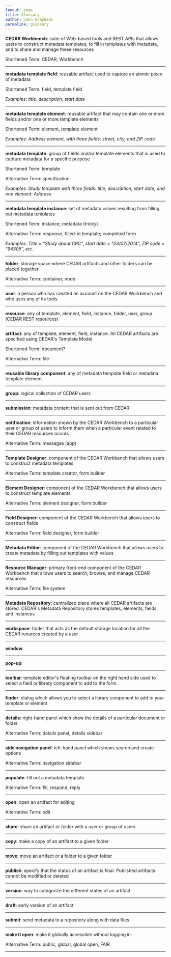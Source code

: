 ```yaml
---
layout: page
title: Glossary
author: John Graybeal
permalink: glossary
---
```

**CEDAR Workbench**: suite of Web-based tools and REST APIs that allows users to construct metadata templates, to fill in templates with metadata, and to share and manage these resources

Shortened Term: CEDAR, Workbench

---

**metadata template field**: reusable artifact used to capture an atomic piece of metadata

Shortened Term: field, template field

*Examples: title, description, start date*

---

**metadata template element**: reusable artifact that may contain one or more fields and/or one or more template elements

Shortened Term: element, template element

*Examples: Address element, with three fields: street, city, and ZIP code*

---

**metadata template**: group of fields and/or template elements that is used to capture metadata for a specific purpose

Shortened Term: template

Alternative Term: specification

*Examples: Study template with three fields: title, description, start date, and one element: Address*

---

**metadata template instance**: set of metadata values resulting from filling out metadata templates

Shortened Term: instance, metadata (tricky)

Alternative Term: response, filled-in template; completed form

*Examples: Title = "Study about CRC", start date = "03/07/2014", ZIP code = "94305", etc.*

---

**folder**: storage space where CEDAR artifacts and other folders can be placed together

Alternative Term: container, node

---

**user**: a person who has created an account on the CEDAR Workbench and who uses any of its tools

---

**resource**: any of template, element, field, instance, folder, user, group (CEDAR REST resources)

---

**artifact**: any of template, element, field, instance. All CEDAR artifacts are specified using CEDAR's Template Model

Shortened Term: document?

Alternative Term: file

---

**reusable library component**: any of metadata template field or metadata template element

---

**group**: logical collection of CEDAR users

---

**submission**: metadata content that is sent out from CEDAR

---

**notification**: information shown by the CEDAR Workbench to a particular user or group of users to inform them when a particular event related to their CEDAR resources occurs

Alternative Term: messages (app)

---

**Template Designer**: component of the CEDAR Workbench that allows users to construct metadata templates

Alternative Term: template creator, form builder

---

**Element Designer**: component of the CEDAR Workbench that allows users to construct template elements

Alternative Term: element designer, form builder

---

**Field Designer**: component of the CEDAR Workbench that allows users to construct fields

Alternative Term: field designer, form builder

---

**Metadata Editor**: component of the CEDAR Workbench that allows users to create metadata by filling out templates with values

---

**Resource Manager**: primary front-end component of the CEDAR Workbench that allows users to search, browse, and manage CEDAR resources

Alternative Term: file system

---

**Metadata Repository**: centralized place where all CEDAR artifacts are stored. CEDAR's Metadata Repository stores templates, elements, fields, and instances

---

**workspace**: folder that acts as the default storage location for all the CEDAR reources created by a user

---

**window**: 

---

**pop-up**: 

---

**toolbar**: template editor's floating toolbar on the right hand side used to select a field or library component to add to the form.

---

**finder**: dialog which allows you to select a library component to add to your template or element

---

**details**: right-hand panel which show the details of a particular document or folder

Alternative Term: datails panel, details sidebar

---

**side navigation panel**: left-hand panel which shows search and create options

Alternative Term: navigation sidebar

---

**populate**: fill out a metadata template

Alternative Term: fill, respond, reply

---

**open**: open an artifact for editing

Alternative Term: edit

---

**share**: share an artifact or folder with a user or group of users

---

**copy**: make a copy of an artifact to a given folder

---

**move**: move an artifact or a folder to a given folder

---

**publish**: specify that the status of an artifact is final. Published artifacts cannot be modified or deleted

---

**version**: way to categorize the different states of an artifact

---

**draft**: early version of an artifact

---

**submit**: send metadata to a repository along with data files

---

**make it open**: make it globally accessible without logging in

Alternative Term: public, global,  global open, FAIR

---

